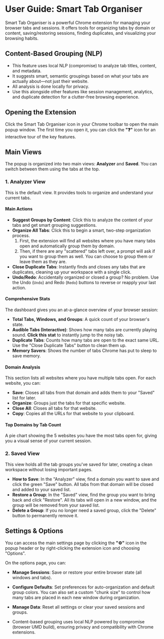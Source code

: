 # User Guide: Smart Tab Organiser

Smart Tab Organiser is a powerful Chrome extension for managing your browser tabs and sessions. It offers tools for organizing tabs by domain or content, saving/restoring sessions, finding duplicates, and visualizing your browsing habits.

## Content-Based Grouping (NLP)

- This feature uses local NLP (compromise) to analyze tab titles, content, and metadata.
- It suggests smart, semantic groupings based on what your tabs are actually about—not just their website.
- All analysis is done locally for privacy.
- Use this alongside other features like session management, analytics, and duplicate detection for a clutter-free browsing experience.

## Opening the Extension

Click the Smart Tab Organiser icon in your Chrome toolbar to open the main popup window. The first time you open it, you can click the **"❓"** icon for an interactive tour of the key features.

## Main Views

The popup is organized into two main views: **Analyzer** and **Saved**. You can switch between them using the tabs at the top.

### 1. Analyzer View

This is the default view. It provides tools to organize and understand your current tabs.

#### Main Actions

- **Suggest Groups by Content**: Click this to analyze the content of your tabs and get smart grouping suggestions.
- **Organize All Tabs**: Click this to begin a smart, two-step organization process.
  1.  First, the extension will find all websites where you have many tabs open and automatically group them by domain.
  2.  Then, if there are any "scattered" tabs left over, a prompt will ask if you want to group them as well. You can choose to group them or leave them as they are.
- **Close Duplicate Tabs**: Instantly finds and closes any tabs that are duplicates, cleaning up your workspace with a single click.
- **Undo/Redo**: Accidentally organized or closed a group? No problem. Use the Undo (`Undo`) and Redo (`Redo`) buttons to reverse or reapply your last action.

#### Comprehensive Stats

The dashboard gives you an at-a-glance overview of your browser session:

- **Total Tabs, Windows, and Groups**: A quick count of your browser's state.
- **Audible Tabs (Interactive)**: Shows how many tabs are currently playing sound. **Click this stat** to instantly jump to the noisy tab.
- **Duplicate Tabs**: Counts how many tabs are open to the exact same URL. Use the "Close Duplicate Tabs" button to clean them up.
- **Memory Savers**: Shows the number of tabs Chrome has put to sleep to save memory.

#### Domain Analysis

This section lists all websites where you have multiple tabs open. For each website, you can:

- **Save**: Closes all tabs from that domain and adds them to your "Saved" list for later.
- **Organize**: Groups just the tabs for that specific website.
- **Close All**: Closes all tabs for that website.
- **Copy**: Copies all the URLs for that website to your clipboard.

#### Top Domains by Tab Count

A pie chart showing the 5 websites you have the most tabs open for, giving you a visual sense of your current session.

### 2. Saved View

This view holds all the tab groups you've saved for later, creating a clean workspace without losing important pages.

- **How to Save**: In the "Analyzer" view, find a domain you want to save and click the green "Save" button. All tabs from that domain will be closed and added to your saved list.
- **Restore a Group**: In the "Saved" view, find the group you want to bring back and click "Restore". All its tabs will open in a new window, and the group will be removed from your saved list.
- **Delete a Group**: If you no longer need a saved group, click the "Delete" button to permanently remove it.

## Settings & Options

You can access the main settings page by clicking the **"⚙️"** icon in the popup header or by right-clicking the extension icon and choosing "Options".

On the options page, you can:

- **Manage Sessions**: Save or restore your entire browser state (all windows and tabs).
- **Configure Defaults**: Set preferences for auto-organization and default group colors. You can also set a custom "chunk size" to control how many tabs are placed in each new window during organization.
- **Manage Data**: Reset all settings or clear your saved sessions and groups.

- Content-based grouping uses local NLP powered by compromise (browser UMD build), ensuring privacy and compatibility with Chrome extensions.
